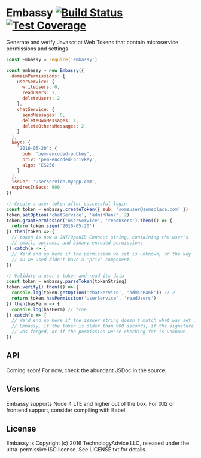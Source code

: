 # Embassy [![Build Status](https://travis-ci.org/TechnologyAdvice/Embassy.svg?branch=master)](https://travis-ci.org/TechnologyAdvice/Embassy) [![Test Coverage](https://codeclimate.com/github/TechnologyAdvice/Embassy/badges/coverage.svg)](https://codeclimate.com/github/TechnologyAdvice/Embassy/coverage)
Generate and verify Javascript Web Tokens that contain microservice permissions and settings

```javascript
const Embassy = require('embassy')

const embassy = new Embassy({
  domainPermissions: {
    userService: {
      writeUsers: 0,
      readUsers: 1,
      deleteUsers: 2
    },
    chatService: {
      sendMessages: 0,
      deleteOwnMessages: 1,
      deleteOthersMessages: 2
    }
  },
  keys: {
    '2016-05-20': {
      pub: 'pem-encoded-pubkey',
      priv: 'pem-encoded-privkey',
      algo: 'ES256'
    }
  },
  issuer: 'userservice.myapp.com',
  expiresInSecs: 900
})

// Create a user token after successful login
const token = embassy.createToken({ sub: 'someuser@someplace.com' })
token.setOption('chatService', 'adminRank', 2)
token.grantPermission('userService', 'readUsers').then(() => {
  return token.sign('2016-05-20')
}).then(token => {
  // token is now a JWT/OpenID Connect string, containing the user's
  // email, options, and binary-encoded permissions.
}).catch(e => {
  // We'd end up here if the permission we set is unknown, or the key
  // ID we used didn't have a 'priv' component.
})

// Validate a user's token and read its data
const token = embassy.parseToken(tokenString)
token.verify().then(() => {
  console.log(token.getOption('chatService', 'adminRank')) // 2
  return token.hasPermission('userService', 'readUsers')
}).then(hasPerm => {
  console.log(hasPerm) // true
}).catch(e => {
  // We'd end up here if the issuer string doesn't match what was set in
  // Embassy, if the token is older than 900 seconds, if the signature
  // was forged, or if the permission we're checking for is unknown.
})
```

## API
Coming soon! For now, check the abundant JSDoc in the source.

## Versions
Embassy supports Node 4 LTE and higher out of the box. For 0.12 or frontend support, consider compiling with Babel.

## License
Embassy is Copyright (c) 2016 TechnologyAdvice LLC, released under the ultra-permissive ISC license. See LICENSE.txt for details.
